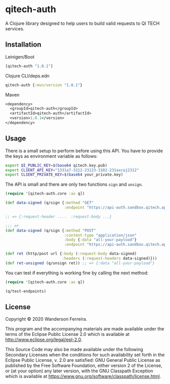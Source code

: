 # qitech-auth

A Clojure library designed to help users to build valid
requests to QI TECH services.

## Installation

Leinigen/Boot

```clj
[qitech-auth "1.0.1"]
```

Clojure CLI/deps.edn
```clj
qitech-auth {:mvn/version "1.0.1"}
```

Maven
```clj
<dependency>
  <groupId>qitech-auth</groupId>
  <artifactId>qitech-auth</artifactId>
  <version>1.0.1</version>
</dependency>
```

## Usage

There is a small setup to perform before using this API. You
have to provide the keys as environment variable as follows:

```bash
export QI_PUBLIC_KEY=$(base64 qitech.key.pub)
export CLIENT_API_KEY="1331a7-3212-23123-3102-231axcaj2312"
export CLIENT_PRIVATE_KEY=$(base64 your_private.key)
```

The API is small and there are only two functions `sign` and `unsign`.

```clj
(require '[qitech-auth.core :as q])

(def data-signed (q/sign {:method "GET"
                          :endpoint "https://api-auth.sandbox.qitech.app/test/{api-key}"}))

;; => {:request-header ....  :request-body ...}

;;; or
(def data-signed (q/sign {:method "POST"
                          :content-type "application/json"
                          :body {:data "all-your-payload"}
                          :endpoint "https://api-auth.sandbox.qitech.app/test/{api-key}"}))

(def ret (http/post url {:body (:request-body data-signed)
                         :headers (:request-headers data-signed)}))
(def ret-unsigned (q/unsign ret)) ;; => {:data "all-your-payload"}
```

You can test if everything is working fine by calling the next method:

```clj
(require '[qitech-auth.core :as q])

(q/test-endpoints)
```


## License

Copyright © 2020 Wanderson Ferreira.

This program and the accompanying materials are made available under the
terms of the Eclipse Public License 2.0 which is available at
http://www.eclipse.org/legal/epl-2.0.

This Source Code may also be made available under the following Secondary
Licenses when the conditions for such availability set forth in the Eclipse
Public License, v. 2.0 are satisfied: GNU General Public License as published by
the Free Software Foundation, either version 2 of the License, or (at your
option) any later version, with the GNU Classpath Exception which is available
at https://www.gnu.org/software/classpath/license.html.
